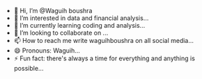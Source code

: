 - 👋 Hi, I’m @Waguih boushra
- 👀 I’m interested in data and financial analysis...
- 🌱 I’m currently learning coding and analysis...
- 💞️ I’m looking to collaborate on ...
- 📫 How to reach me write waguihboushra on all social media...
- 😄 Pronouns: Waguih...
- ⚡ Fun fact: there's always a time for everything and anything is possible...

<!---
Waguihboushra/Waguihboushra is a ✨ special ✨ repository because its `README.md` (this file) appears on your GitHub profile.
You can click the Preview link to take a look at your changes.
--->
